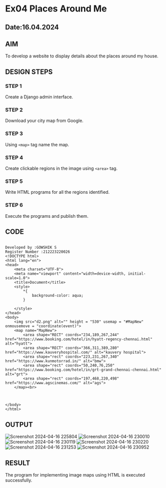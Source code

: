 # Ex04 Places Around Me
## Date:16.04.2024

## AIM
To develop a website to display details about the places around my house.

## DESIGN STEPS

### STEP 1
Create a Django admin interface.

### STEP 2
Download your city map from Google.

### STEP 3
Using ```<map>``` tag name the map.

### STEP 4
Create clickable regions in the image using ```<area>``` tag.

### STEP 5
Write HTML programs for all the regions identified.

### STEP 6
Execute the programs and publish them.

## CODE
```

Developed by :GOWSHIK S
Register Number :212223220026
<!DOCTYPE html>
<html lang="en">
<head>
    <meta charset="UTF-8">
    <meta name="viewport" content="width=device-width, initial-scale=1.0">
    <title>Document</title>
    <style>
        *{
            background-color: aqua;
        }
        
    </style>
</head>
<body>
    <img src="d2.png" alt="" height = "530" usemap = "#MapNew" onmousemove = "coordinate(event)">
    <map name="MapNew">
        <area shape="RECT" coords="234,189,267,244" href="https://www.booking.com/hotel/in/hyatt-regency-chennai.html" alt="hyatt">
        <area shape="RECT" coords="366,311,389,280" href="https://www.kauveryhospital.com/" alt="kauvery hospital">
        <area shape="rect" coords="223,231,267,340" href="https://www.kunmotorrad.in/" alt="bmw">
        <area shape="rect" coords="50,240,76,250" href="https://www.booking.com/hotel/in/grt-grand-chennai-chennai.html" alt="grt">
        <area shape="rect" coords="197,468,220,498" href="https://www.agscinemas.com/" alt="ags">
    </map><br>
    
    
   
</body>
</html>
```

## OUTPUT

![Screenshot 2024-04-16 225804](https://github.com/gowshik145/NearMe/assets/155086127/c99928af-9c0d-4516-ae02-07e6662520f9)
![Screenshot 2024-04-16 230010](https://github.com/gowshik145/NearMe/assets/155086127/3996a70c-5496-43be-8fe8-4ba486c84687)
![Screenshot 2024-04-16 230119](https://github.com/gowshik145/NearMe/assets/155086127/a36d43fa-580f-4157-a3f4-c39bc4a85b52)
![Screenshot 2024-04-16 230220](https://github.com/gowshik145/NearMe/assets/155086127/a7d7ad3f-1083-44e4-8066-fa08bf9edeb0)
![Screenshot 2024-04-16 231253](https://github.com/gowshik145/NearMe/assets/155086127/8be72dbf-6fcd-458f-b52a-e3a29d1f7e4c)
![Screenshot 2024-04-16 230952](https://github.com/gowshik145/NearMe/assets/155086127/38c8a9ac-0563-466e-b8d2-751c5c7891b5)









## RESULT
The program for implementing image maps using HTML is executed successfully.
